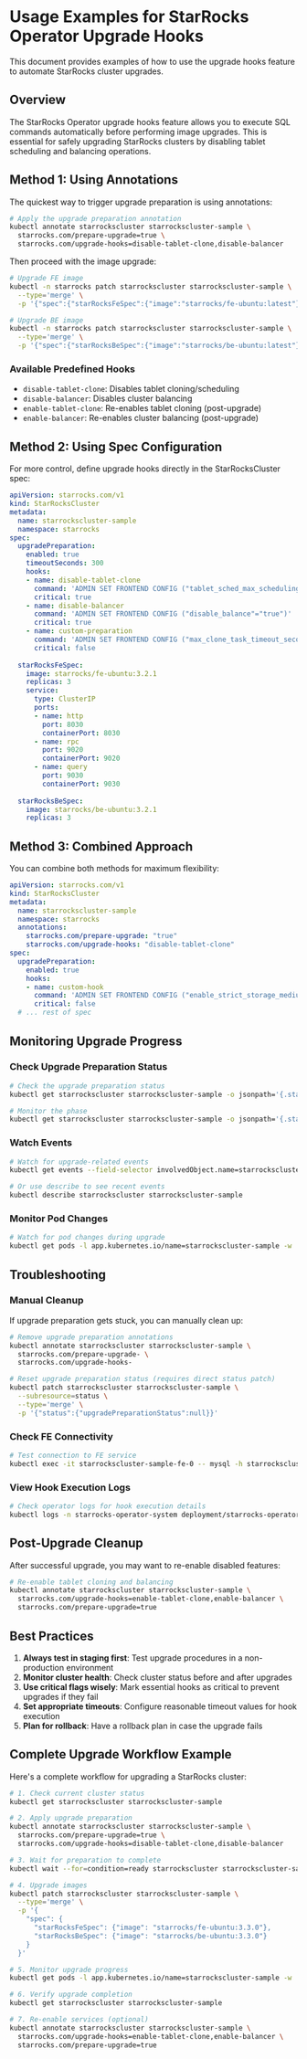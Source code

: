 # Usage Examples for StarRocks Operator Upgrade Hooks

This document provides examples of how to use the upgrade hooks feature to automate StarRocks cluster upgrades.

## Overview

The StarRocks Operator upgrade hooks feature allows you to execute SQL commands automatically before performing image upgrades. This is essential for safely upgrading StarRocks clusters by disabling tablet scheduling and balancing operations.

## Method 1: Using Annotations

The quickest way to trigger upgrade preparation is using annotations:

```bash
# Apply the upgrade preparation annotation
kubectl annotate starrockscluster starrockscluster-sample \
  starrocks.com/prepare-upgrade=true \
  starrocks.com/upgrade-hooks=disable-tablet-clone,disable-balancer
```

Then proceed with the image upgrade:

```bash
# Upgrade FE image
kubectl -n starrocks patch starrockscluster starrockscluster-sample \
  --type='merge' \
  -p '{"spec":{"starRocksFeSpec":{"image":"starrocks/fe-ubuntu:latest"}}}'

# Upgrade BE image
kubectl -n starrocks patch starrockscluster starrockscluster-sample \
  --type='merge' \
  -p '{"spec":{"starRocksBeSpec":{"image":"starrocks/be-ubuntu:latest"}}}'
```

### Available Predefined Hooks

- `disable-tablet-clone`: Disables tablet cloning/scheduling
- `disable-balancer`: Disables cluster balancing
- `enable-tablet-clone`: Re-enables tablet cloning (post-upgrade)
- `enable-balancer`: Re-enables cluster balancing (post-upgrade)

## Method 2: Using Spec Configuration

For more control, define upgrade hooks directly in the StarRocksCluster spec:

```yaml
apiVersion: starrocks.com/v1
kind: StarRocksCluster
metadata:
  name: starrockscluster-sample
  namespace: starrocks
spec:
  upgradePreparation:
    enabled: true
    timeoutSeconds: 300
    hooks:
    - name: disable-tablet-clone
      command: 'ADMIN SET FRONTEND CONFIG ("tablet_sched_max_scheduling_tablets" = "0")'
      critical: true
    - name: disable-balancer
      command: 'ADMIN SET FRONTEND CONFIG ("disable_balance"="true")'
      critical: true
    - name: custom-preparation
      command: 'ADMIN SET FRONTEND CONFIG ("max_clone_task_timeout_second" = "7200")'
      critical: false
  
  starRocksFeSpec:
    image: starrocks/fe-ubuntu:3.2.1
    replicas: 3
    service:
      type: ClusterIP
      ports:
      - name: http
        port: 8030
        containerPort: 8030
      - name: rpc
        port: 9020
        containerPort: 9020
      - name: query
        port: 9030
        containerPort: 9030
  
  starRocksBeSpec:
    image: starrocks/be-ubuntu:3.2.1
    replicas: 3
```

## Method 3: Combined Approach

You can combine both methods for maximum flexibility:

```yaml
apiVersion: starrocks.com/v1
kind: StarRocksCluster
metadata:
  name: starrockscluster-sample
  namespace: starrocks
  annotations:
    starrocks.com/prepare-upgrade: "true"
    starrocks.com/upgrade-hooks: "disable-tablet-clone"
spec:
  upgradePreparation:
    enabled: true
    hooks:
    - name: custom-hook
      command: 'ADMIN SET FRONTEND CONFIG ("enable_strict_storage_medium_check" = "false")'
      critical: false
  # ... rest of spec
```

## Monitoring Upgrade Progress

### Check Upgrade Preparation Status

```bash
# Check the upgrade preparation status
kubectl get starrockscluster starrockscluster-sample -o jsonpath='{.status.upgradePreparationStatus}' | jq

# Monitor the phase
kubectl get starrockscluster starrockscluster-sample -o jsonpath='{.status.upgradePreparationStatus.phase}'
```

### Watch Events

```bash
# Watch for upgrade-related events
kubectl get events --field-selector involvedObject.name=starrockscluster-sample -w

# Or use describe to see recent events
kubectl describe starrockscluster starrockscluster-sample
```

### Monitor Pod Changes

```bash
# Watch for pod changes during upgrade
kubectl get pods -l app.kubernetes.io/name=starrockscluster-sample -w
```

## Troubleshooting

### Manual Cleanup

If upgrade preparation gets stuck, you can manually clean up:

```bash
# Remove upgrade preparation annotations
kubectl annotate starrockscluster starrockscluster-sample \
  starrocks.com/prepare-upgrade- \
  starrocks.com/upgrade-hooks-

# Reset upgrade preparation status (requires direct status patch)
kubectl patch starrockscluster starrockscluster-sample \
  --subresource=status \
  --type='merge' \
  -p '{"status":{"upgradePreparationStatus":null}}'
```

### Check FE Connectivity

```bash
# Test connection to FE service
kubectl exec -it starrockscluster-sample-fe-0 -- mysql -h starrockscluster-sample-fe-service -P 9030 -u root -e "SELECT 1"
```

### View Hook Execution Logs

```bash
# Check operator logs for hook execution details
kubectl logs -n starrocks-operator-system deployment/starrocks-operator-controller-manager -f
```

## Post-Upgrade Cleanup

After successful upgrade, you may want to re-enable disabled features:

```bash
# Re-enable tablet cloning and balancing
kubectl annotate starrockscluster starrockscluster-sample \
  starrocks.com/upgrade-hooks=enable-tablet-clone,enable-balancer \
  starrocks.com/prepare-upgrade=true
```

## Best Practices

1. **Always test in staging first**: Test upgrade procedures in a non-production environment
2. **Monitor cluster health**: Check cluster status before and after upgrades
3. **Use critical flags wisely**: Mark essential hooks as critical to prevent upgrades if they fail
4. **Set appropriate timeouts**: Configure reasonable timeout values for hook execution
5. **Plan for rollback**: Have a rollback plan in case the upgrade fails

## Complete Upgrade Workflow Example

Here's a complete workflow for upgrading a StarRocks cluster:

```bash
# 1. Check current cluster status
kubectl get starrockscluster starrockscluster-sample

# 2. Apply upgrade preparation
kubectl annotate starrockscluster starrockscluster-sample \
  starrocks.com/prepare-upgrade=true \
  starrocks.com/upgrade-hooks=disable-tablet-clone,disable-balancer

# 3. Wait for preparation to complete
kubectl wait --for=condition=ready starrockscluster starrockscluster-sample --timeout=300s

# 4. Upgrade images
kubectl patch starrockscluster starrockscluster-sample \
  --type='merge' \
  -p '{
    "spec": {
      "starRocksFeSpec": {"image": "starrocks/fe-ubuntu:3.3.0"},
      "starRocksBeSpec": {"image": "starrocks/be-ubuntu:3.3.0"}
    }
  }'

# 5. Monitor upgrade progress
kubectl get pods -l app.kubernetes.io/name=starrockscluster-sample -w

# 6. Verify upgrade completion
kubectl get starrockscluster starrockscluster-sample

# 7. Re-enable services (optional)
kubectl annotate starrockscluster starrockscluster-sample \
  starrocks.com/upgrade-hooks=enable-tablet-clone,enable-balancer \
  starrocks.com/prepare-upgrade=true
```
